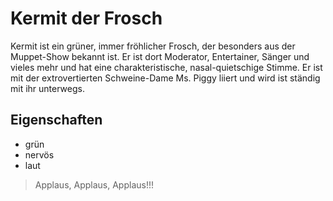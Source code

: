 # Kermit der Frosch

Kermit ist ein grüner, immer fröhlicher Frosch, der besonders aus der Muppet-Show bekannt ist.
Er ist dort Moderator, Entertainer, Sänger und vieles mehr und hat eine charakteristische, nasal-quietschige Stimme.
Er ist mit der extrovertierten Schweine-Dame Ms. Piggy liiert und wird ist ständig mit ihr unterwegs.

## Eigenschaften

* grün
* nervös
* laut

> Applaus, Applaus, Applaus!!!
